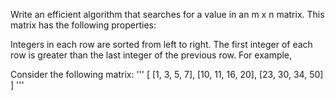 Write an efficient algorithm that searches for a value in an m x n matrix. This matrix has the following properties:

Integers in each row are sorted from left to right.
The first integer of each row is greater than the last integer of the previous row.
For example,

Consider the following matrix:
'''
[
  [1,   3,  5,  7],
  [10, 11, 16, 20],
  [23, 30, 34, 50]
]
'''